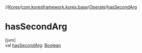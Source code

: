 //[Kores](../../../index.md)/[com.koresframework.kores.base](../index.md)/[Operate](index.md)/[hasSecondArg](has-second-arg.md)

# hasSecondArg

[jvm]\
val [hasSecondArg](has-second-arg.md): [Boolean](https://kotlinlang.org/api/latest/jvm/stdlib/kotlin/-boolean/index.html)
